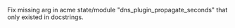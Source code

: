 Fix missing arg in acme state/module "dns_plugin_propagate_seconds" that only existed in docstrings.
